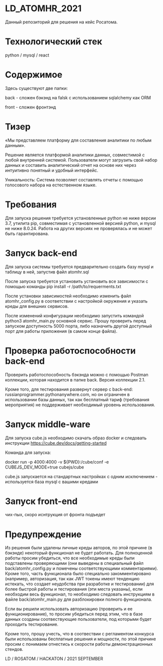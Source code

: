 # LD_ATOMHR_2021

Данный репозиторий для решения на кейс Росатома.

# Технологический стек
python / mysql / react

# Содержимое

Здесь существуют две папки:

back - сложен бэкэнд на falsk с использованием sqlalchemy как ORM

front - сложен фронтэнд

# Тизер

«Мы представляем платформу для составления аналитики по любым данным».

Решение является платформой аналитики данных, совместимой с любой внутренней системой. Пользователи могут загрузить свой набор данных и составить аналитический отчет на основе них через интуитивно понятный и удобный интерфейс.

Уникальность: Система позволяет составлять отчеты с помощью голосового набора на естественном языке. 

# Требования

Для запуска решения требуется установленные python не ниже версии 3.7, утилита pip, совместимая с установленной версией python, и mysql не ниже 8.0.24. Работа на других версиях не проверялась и не может быть гарантирована.

# Запуск back-end

Для запуска системы требуется предварительно создать базу mysql и таблицу в ней, запустив файл atomhr.sql

После запуска требуется установить установить все зависимости с помощью команды pip install -r /path/to/requerments.txt

После установки зависимостей необходимо изменить файл atomhr_config.py в соответствии с настройкой окружения и указать креды для внешних сервисов.

После изменений конфигурации необходимо запустить командой python3 atomhr_main.py основной сервис. Прошу проверить перед запуском доступность 5000 порта, либо назначить другой доступный порт для работы приложения (в самом конце файла).

# Проверка работоспособности back-end

Проверить работоспособность бэкэнда можно с помощью Postman коллекции, которая находится в папке back. Версия коллекции 2.1.

Кроме того, для тестирования развернут сервер с back-end: russianprogrammer.pythonanywhere.com, но он ограничен в использовании базы данных, так как бесплатный тариф (требования мероприятия) не поддерживает необходимый уровень использования.

# Запуск middle-ware

Для запуска cube.js необходимо скачать образ docker и следовать инструкции https://cube.dev/docs/getting-started

Команда для запуска:

docker run -p 4000:4000 -v ${PWD}:/cube/conf -e CUBEJS_DEV_MODE=true cubejs/cube

cube.js запускается на стандартных настройках с одним исключением - используется база mysql с вашими кредами

# Запуск front-end

чих-пых, скоро иснтрукция от фронта подъедет

# Предупреждение

Из решения были удалены личные креды авторов, по этой причине (в бэкэнде) некоторый функционал не будет работать. Для полноценной работы просим убедиться, что все необходимые креды были подставлены проверяющими (они выведены в специальный файл back/atomhr_config.py и помечены соответствующими комментариями). Кроме того, часть функционала было специально закомментировано (например, авторизация, так как JWT токены имеют тенденцию истекать, что создает неудобства при разработке и тестировании) для более быстрой работы и тестирования (эти места указаны), если необходим весь функционал, то необходимо следовать инструкциям в файле back/atomhr_main.py для разблокировки полного функционала.

Если вы решили использовать авторизацию (проверить и ее функционирование), то просим убедиться перед этим, что в базе данных созданы соотвествующие пользователи, под которыми будет проходить тестирование.

Кроме того, прошу учесть, что в соотвествии с регламентом конкурса были использованы бесплатные решения и мощности, по этой причине просим с понимаем отнестись к скорости работы демонстрационных стендов.

LD / ROSATOM / HACKATON / 2021 SEPTEMBER
